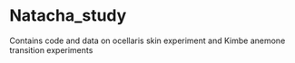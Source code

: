 # Natacha_study
Contains code and data on ocellaris skin experiment and Kimbe anemone transition experiments 
